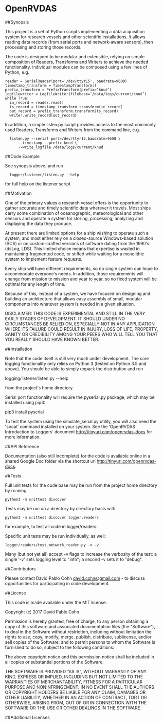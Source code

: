 # OpenRVDAS

##Synopsis

This project is a set of Python scripts implementing a data
acquisition system for research vessels and other scientific
installations. It allows reading data records (from serial ports and
network-aware sensors), then processing and storing those records.

The code is designed to be modular and extensible, relying on simple
composition of Readers, Transforms and Writers to achieve the needed
functionality. Individual modules can be composed using a few lines of
Python, e.g.

    reader = SerialReader(port='/dev/ttyr15', baudrate=9600)
    timestamp_transform = TimestampTransform()
    prefix_transform = PrefixTransform(prefix=‘knud’)
    logfilewriter = LogfileWriter(filebase=‘/data/logs/current/knud’)
    while True:
      in_record = reader.read()
      ts_record = timestamp_transform.transform(in_record)
      out_record = prefix_transform.transform(ts_record)
      writer.write_record(out_record)

In addition, a simple listen.py script provides access to the most
commonly used Readers, Transforms and Writers from the command line,
e.g.
```
  listen.py --serial port=/dev/ttyr15,baudrate=9600 \
      --timestamp --prefix knud \
      --write_logfile /data/logs/current/knud
```
##Code Example

See synopsis above, and run
```
  logger/listener/listen.py --help
```
for full help on the listener script.

##Motivation

One of the primary values a research vessel offers is the opportunity
to gather accurate and timely scientific data wherever it
travels. Most ships carry some combination of oceanographic,
meteorological and other sensors and operate a system for storing,
processing, analyzing and displaying the data they produce.

At present there are limited options for a ship wishing to operate
such a system, and most either rely on a closed-source Windows-based
solution (SCS) or on custom-crafted versions of software dating from
the 1990's (dsLog, LDS). This limited choice means that expertise is
wasted in maintaining fragmented code, or stifled while waiting for a
monolithic system to implement feature requests.

Every ship will have different requirements, so no single system can
hope to accommodate everyone's needs. In addition, those requirements
will change from mission to mission and year to year, so no fixed
system will be optimal for any length of time.

Because of this, instead of a system, we have focused on designing and
building an architecture that allows easy assembly of small, modular
components into whatever system is needed in a given situation.

DISCLAIMER: THIS CODE IS EXPERIMENTAL AND STILL IN THE *VERY* EARLY
STAGES OF DEVELOPMENT. IT SHOULD UNDER NO CIRCUMSTANCES BE RELIED ON,
ESPECIALLY NOT IN ANY APPLICATION WHERE ITS FAILURE COULD RESULT IN
INJURY, LOSS OF LIFE, PROPERTY, SANITY OR CREDIBILITY AMONG YOUR PEERS
WHO WILL TELL YOU THAT YOU REALLY SHOULD HAVE KNOWN BETTER.

##Installation

Note that the code itself is still very much under development. The
core logging functionality only relies on Python 3 (tested on Python
3.5 and above). You should be able to simply unpack the distribution
and run

  logging/listener/listen.py --help

from the project's home directory.

Serial port functionality will require the pyserial.py package, which
may be installed using pip3:

  pip3 install pyserial

To test the system using the simulate_serial.py utility, you will also
need the 'socat' command installed on your system. See the 'OpenRVDAS
Introduction to Loggers' document http://tinyurl.com/openrvdas-docs
for more information.

##API Reference

Documentation (also still incomplete) for the code is available online
in a shared Google Doc folder via the shortcut url
http://tinyurl.com/openrvdas-docs.

##Tests

Full unit tests for the code base may be run from the project home
directory by running

    python3 -m unittest discover

Tests may be run on a directory by directory basis with

    python3 -m unittest discover logger.readers

for example, to test all code in logger/readers.

Specific unit tests may be run individually, as well:

    logger/readers/test_network_reader.py -v -v

Many (but not yet all) accept -v flags to increase the verbosity of
the test: a single '-v' sets logging level to "info"; a second -v sets
it to "debug".

##Contributors

Please contact David Pablo Cohn <david.cohn@gmail.com> - to discuss
opportunities for participating in code development.

##License

This code is made available under the MIT license:

Copyright (c) 2017 David Pablo Cohn

Permission is hereby granted, free of charge, to any person obtaining a copy
of this software and associated documentation files (the "Software"), to deal
in the Software without restriction, including without limitation the rights
to use, copy, modify, merge, publish, distribute, sublicense, and/or sell
copies of the Software, and to permit persons to whom the Software is
furnished to do so, subject to the following conditions:

The above copyright notice and this permission notice shall be included in all
copies or substantial portions of the Software.

THE SOFTWARE IS PROVIDED "AS IS", WITHOUT WARRANTY OF ANY KIND, EXPRESS OR
IMPLIED, INCLUDING BUT NOT LIMITED TO THE WARRANTIES OF MERCHANTABILITY,
FITNESS FOR A PARTICULAR PURPOSE AND NONINFRINGEMENT. IN NO EVENT SHALL THE
AUTHORS OR COPYRIGHT HOLDERS BE LIABLE FOR ANY CLAIM, DAMAGES OR OTHER
LIABILITY, WHETHER IN AN ACTION OF CONTRACT, TORT OR OTHERWISE, ARISING FROM,
OUT OF OR IN CONNECTION WITH THE SOFTWARE OR THE USE OR OTHER DEALINGS IN THE
SOFTWARE.

##Additional Licenses
